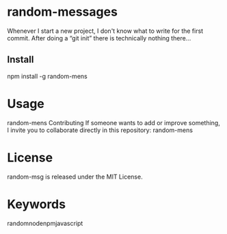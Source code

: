 # random-messages

Whenever I start a new project, I don't know what to write for the first commit. After doing a “git init” there is technically nothing there...

## Install
npm install -g random-mens

# Usage
random-mens
Contributing
If someone wants to add or improve something, I invite you to collaborate directly in this repository: random-mens

# License
random-msg is released under the MIT License.

# Keywords
randomnodenpmjavascript